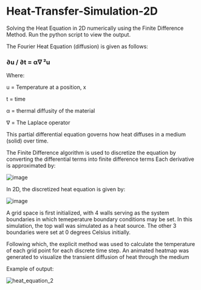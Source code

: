 # Heat-Transfer-Simulation-2D
Solving the Heat Equation in 2D numerically using the Finite Difference Method. Run the python script to view the output.

The Fourier Heat Equation (diffusion) is given as follows:

### ∂u / ∂t = α∇ ²u

Where:

u = Temperature at a position, x

t = time

α = thermal diffusity of the material

∇ = The Laplace operator

This partial differential equation governs how heat diffuses in a medium (solid) over time.

The Finite Difference algorithm is used to discretize the equation by converting the differential terms into finite difference terms
Each derivative is approximated by:

![image](https://github.com/BrandonTayKaiheng/Heat-Transfer-Simulation-2D/assets/115394445/f745c04e-9e65-4a55-bae7-ba36636c7274)

In 2D, the discretized heat equation is given by:

![image](https://github.com/BrandonTayKaiheng/Heat-Transfer-Simulation-2D/assets/115394445/4921c211-89d1-498a-9479-10ea51180549)

A grid space is first initialized, with 4 walls serving as the system boundaries in which temeperature boundary conditions may be set. In this simulation, the top wall was simulated as a heat source. The other 3 boundaries were set at 0 degrees Celsius initially.

Following which, the explicit method was used to calculate the temperature of each grid point for each discrete time step. An animated heatmap was generated to visualize the transient diffusion of heat through the medium

Example of output:

![heat_equation_2](https://github.com/BrandonTayKaiheng/Heat-Transfer-Simulation-2D/assets/115394445/703dad2f-f62c-463b-a0dd-dfb81eb2160b)
